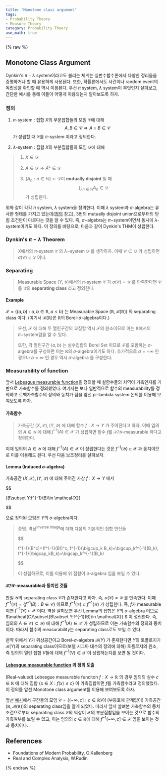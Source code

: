 ```yaml
---
title: "Monotone class argument"
tags:
- Probability Theory
- Measure Theory
category: Probability Theory
use_math: true
---
```

{% raw %}
## Monotone Class Argument

Dynkin's $\pi-\lambda$ system이라고도 불리는 체계는 실변수함수론에서 다양한 정리들을 증명하거나 할 때 유용하게 사용된다. 또한, 확률론에서도 사건이나 random event의 독립성을 확인할 때 역시 이용된다. 우선 $\pi$ system, $\lambda$ system이 무엇인지 살펴보고, 간단한 예시를 통해 이들이 어떻게 이용되는지 알아보도록 하자.

### 정의

1. $\pi$-system : 집합 $X$의 부분집합들의 모임 $\mathcal{C}$에 대해 
   $$
   A,B\in\mathcal{C} \Rightarrow A\cap B\in \mathcal{C}
   $$
   가 성립할 때 $\mathcal{C}$를 $\pi$-system 이라고 정의한다.

   

2. $\lambda$-system : 집합 $X$의 부분집합들의 모임 $\mathcal{D}$에 대해

> 1. $X\in\mathcal{D}$
>
> 2. $A\in\mathcal{D}\Rightarrow A^c\in\mathcal{D}$
>
> 3. $\{A_n:n\in\mathbb{N}\}\subset\mathcal{D}$​ 이 **mutually disjoint** 일 때
>    $$
>    \bigcup_{n\in\mathbb{N}}A_n\in\mathcal{D}
>    $$
>    가 성립한다.

위와 같이 각각 $\pi$ system, $\lambda$ system을 정의한다. 이때 $\lambda$ system과 $\sigma$-algebra는 유사한 형태를 가지고 있는데([정의](https://ddangchani.github.io/mathematics/실해석학2) 참고), 3번의 mutually disjoint union으로부터의 닫힘 조건만이 다르다는 것을 알 수 있다. 즉, $\sigma-$algebra는 $\pi-$system이면서 동시에 $\lambda$-system이기도 하다. 이 정의를 바탕으로, 다음과 같이 Dynkin's THM이 성립한다.

### Dynkin's $\pi-\lambda$ Theorem

> $X$에서의 $\pi$-system $\mathcal{C}$ 와 $\lambda-$system $\mathcal{D}$ 를 생각하자. 이때 $\mathcal{C\subset D}$ 가 성립하면 $\sigma(\mathcal{C})\subset\mathcal{D}$ 이다.

### Separating

> Measurable Space $(Y,\mathcal{Y})$에서의 $\pi$-system $\mathcal{C}$ 가 $\sigma(\mathcal{C})=\mathcal{Y}$ 를 만족한다면 $\mathcal{C}$ 를 $\mathcal{Y}$의 **separating class** 라고 정의한다.

#### Example

$\mathcal{F}=\{(a,b):a,b\in\mathbb{R}, a<b\}$ 는 Measurable Space $(\mathbb{R},\mathcal{B}(\mathbb{R}))$ 의 separating class 이다. (여기서 $\mathcal{B(\mathbb{R})}$은 $\mathbb{R}$의 Borel-$\sigma$-algebra이다.)

> 우선, $\mathcal{F}$ 에 대해 두 열린구간의 교집합 역시 $\mathcal{F}$의 원소이므로 이는 $\mathbb{R}$에서의 $\pi-$system임을 알 수 있다. 
>
> 또한, 각 열린구간 $(a,b)$ 는 실수집합의 Borel Set 이므로 $\mathcal{F}$를 포함하는 $\sigma$-algebra를 구성하면 이는 $\mathbb{R}$의 $\sigma$-algebra이기도 하다. 추가적으로 $a=-\infty$ 인 경우나 $b=\infty$ 인 경우 역시 $\sigma$-algebra 를 구성한다.

### Measurability of function

앞서 [Lebesgue measurable function](https://ddangchani.github.io/mathematics/실해석학5)을 정의할 때 실함수들의 치역이 가측인지를 기반으로 가측함수를 정의했었다. 여기서는 보다 일반적으로 함수의 measurability를 정의하고 르벡가측함수의 정의와 동치가 됨을 앞선 pi-lambda system 논의를 이용해 보여보도록 하자.

#### 가측함수

> 가측공간 $(X,\mathcal{X}),(Y,\mathcal{Y})$ 에 대해 함수 $f:X\to Y$ 가 주어진다고 하자. 이때 임의의 $A\in\mathcal{Y}$ 에 대해 $f^{-1}(A)\in\mathcal{X}$  가 성립하면 함수 $f$를 $\mathcal{X/Y}$-measurable 하다고 정의한다.

이때 임의의 $A\in\mathcal{Y}$ 에 대해 $f^{-1}(A)\in\mathcal{X}$ 이 성립한다는 것은 $f^{-1}(\mathcal{Y})\subset\mathcal{X}$ 과 동치이므로 이를 이용해도 된다. 우선 다음 보조정리를 살펴보자.

#### Lemma (Induced $\sigma$-algebra)

가측공간 $(X,\mathcal{X}),(Y,\mathcal{Y})$ 에 대해 주어진 사상 $f:X\to Y$ 에서

$$

\{B\subset Y:f^{-1}(B)\in \mathcal{X}\}

$$

으로 정의된 모임은 $Y$의 $\sigma$-algebra이다.

> 증명. 역상<sup>inverse image</sup>에 대해 다음의 기본적인 집합 연산들
> 
> $$
> 
> f^{-1}(B^c)=(f^{-1}(B))^c, f^{-1}(\bigcup_k B_k)=\bigcup_kf^{-1}(B_k), f^{-1}(\bigcap_kB_k)=\bigcap_kf^{-1}(B_k)
> 
> $$
> 
> 이 성립하므로, 이를 이용해 위 집합이 $\sigma$-algebra 임을 보일 수 있다.

#### $\mathcal{X/Y}$-measurable과 동치인 것들

만일 $\mathcal{Y}$의 separating class $\mathcal{C}$가 존재한다고 하자. 즉, $\sigma(\mathcal{C})=\mathcal{Y}$ 를 만족한다. 이때 $f^{-1}(\mathcal{C})=\{f^{-1}(B):B\in\mathcal{C}\}$ 이므로 $f^{-1}(\mathcal{C})\subset f^{-1}(\mathcal{Y})$ 가 성립한다. 즉, $f$가 measurable이면 $f^{-1}(\mathcal{C})\subset \mathcal{X}$ 이다. 역을 살펴보면 우선 Lemma의 집합은 $Y$의 $\sigma$-algebra 이므로 $\mathcal{C}\subset\{B\subset Y:f^{-1}(B)\in \mathcal{X}\} $ 이 성립한다. 즉, 임의의 $A\in\mathcal{C}(\subset\mathcal{Y})$ 에 대해 $f^{-1}(A)\in\mathcal{X}$ 가 성립하므로 이는 가측함수의 정의와 동치이다. 따라서 함수의 measurability는 separating class로도 보일 수 있다.

만약 위에서 $Y$가 위상공간이고 Borel-$\sigma$-algebra $\mathcal{B}(Y)$ 가 존재한다면 $Y$의 토폴로지가 $\mathcal{B}(Y)$의 separating class이므로(보렐 시그마 대수의 정의에 의해) 토폴로지의 원소, 즉 임의의 열린 집합 $V$들에 대해 $f^{-1}(V)\in\mathcal{X}$ 이 성립하는지를 보면 될 것이다.

#### [Lebesgue measurable function](https://ddangchani.github.io/mathematics/실해석학5) 의 정의 도출

(Real-valued) Lebesgue measurable funciton $f:X\to\mathbb{R}$ 의 경우 임의의 실수 $c\in\mathbb{R}$ 에 대해 집합 $\{x\in X:f(x)\leq c\}$ 이 가측집합이면 $f$를 가측함수라고 정의했었다. 이 정의를 앞선 Monotone class argument를 이용해 보여보도록 하자.

앞선 [예시](#Example)에서 구간들의 모임 $\mathcal{C}=\{(-\infty,c]:c\in\mathbb{R} \}$이 (부등호에 관계없이) 가측공간 $(\mathbb{R},\mathcal{B}(\mathbb{R} ))$의 separating class임을 알게 되었다. 따라서 앞서 살펴본 가측함수의 동치조건으로부터 separating class $\mathcal{C}$의 역상이 $\mathcal{X}$의 부분집합임을 보이는 것으로 함수의 가측여부를 보일 수 있고, 이는 임의의 $c\in\mathbb{R}$에 대해 $f^{-1}(-\infty,c]\in\mathcal{X}$ 임을 보이는 것과 동치이다.



## References

- Foundations of Modern Probability, O.Kallenberg
- Real and Complex Analysis, W.Rudin

{% endraw %}